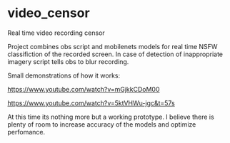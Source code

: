 # video_censor
Real time video recording censor 

Project combines obs script and mobilenets models for real time NSFW classifiction of the recorded screen.
In case of detection of inappropriate imagery script tells obs to blur recording.

Small demonstrations of how it works:

https://www.youtube.com/watch?v=mGjkkCDoM00

https://www.youtube.com/watch?v=5ktVHWu-jgc&t=57s

At this time its nothing more but a working prototype. I believe there is plenty of room to increase accuracy of the models
and optimize perfomance.


